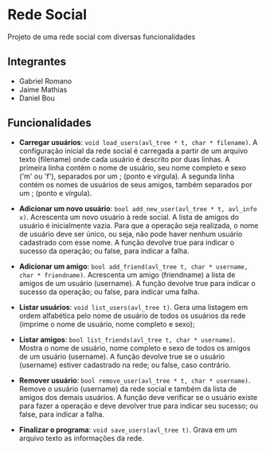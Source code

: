 # Rede Social
Projeto de uma rede social com diversas funcionalidades

## Integrantes
- Gabriel Romano
- Jaime Mathias
- Daniel Bou

## Funcionalidades

- **Carregar usuários**: `void load_users(avl_tree * t, char * filename)`. A configuração
inicial da rede social é carregada a partir de um arquivo texto
(filename) onde cada usuário é descrito por duas linhas. A primeira linha
contém o nome de usuário, seu nome completo e sexo ('m' ou 'f'), separados por
um ; (ponto e vírgula). A segunda linha contém os nomes de usuários de seus
amigos, também separados por um ; (ponto e vírgula).

- **Adicionar um novo usuário**: `bool add_new_user(avl_tree * t, avl_info x)`. Acrescenta um novo
usuário à rede social. A lista de amigos do usuário é inicialmente vazia.
Para que a operação seja realizada, o nome de usuário deve ser único, ou seja, não
pode haver nenhum usuário cadastrado com esse nome. A função devolve true
para indicar o sucesso da operação; ou false, para indicar a falha.

- **Adicionar um amigo**: `bool add_friend(avl_tree t, char * username, char *
friendname)`. Acrescenta um amigo (friendname) a lista de amigos de um
usuário (username). A função devolve true para
indicar o sucesso da operação; ou false, para indicar uma falha.

- **Listar usuários**: `void list_users(avl_tree t)`. Gera uma listagem em ordem alfabética
pelo nome de usuário de todos os usuários da rede (imprime o nome de usuário,
nome completo e sexo);

- **Listar amigos**: `bool list_friends(avl_tree t, char * username)`. Mostra o nome
de usuário, nome completo e sexo de todos os amigos de um usuário
(username). A função devolve true se o usuário (username) estiver
cadastrado na rede; ou false, caso contrário.

- **Remover usuário**: `bool remove_user(avl_tree * t, char * username)`. Remove o
usuário (username) da rede social e também da lista de amigos dos demais
usuários. A função deve verificar se o usuário existe para fazer a operação e deve
devolver true para indicar seu sucesso; ou false, para indicar a falha.

- **Finalizar o programa**: `void save_users(avl_tree t)`. Grava em um arquivo texto as
informações da rede.
